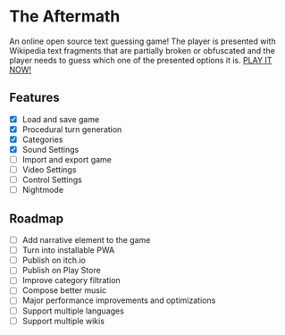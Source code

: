 # The Aftermath
An online open source text guessing game! The player is presented with Wikipedia text fragments that are partially broken or obfuscated and the player needs to guess which one of the presented options it is.
[PLAY IT NOW!](https://buca.github.io/The%20Aftermath/)

## Features
- [x] Load and save game
- [x] Procedural turn generation
- [x] Categories
- [x] Sound Settings
- [ ] Import and export game
- [ ] Video Settings
- [ ] Control Settings
- [ ] Nightmode

## Roadmap
- [ ] Add narrative element to the game
- [ ] Turn into installable PWA
- [ ] Publish on itch.io
- [ ] Publish on Play Store 
- [ ] Improve category filtration
- [ ] Compose better music
- [ ] Major performance improvements and optimizations
- [ ] Support multiple languages
- [ ] Support multiple wikis

